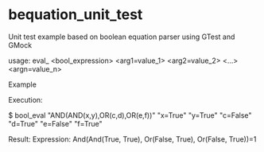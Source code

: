 # bequation_unit_test
Unit test example based on boolean equation parser using GTest and GMock

usage: eval_ <bool_expression> <arg1=value_1> <arg2=value_2> <...> <argn=value_n>

Example

Execution:

$ bool_eval "AND(AND(x,y),OR(c,d),OR(e,f))" "x=True" "y=True" "c=False" "d=True" "e=False" "f=True"

Result:
Expression: And(And(True, True), Or(False, True), Or(False, True))=1
